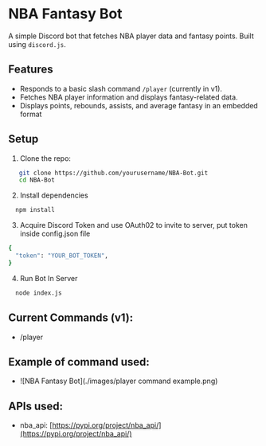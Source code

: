 # NBA Fantasy Bot

A simple Discord bot that fetches NBA player data and fantasy points. Built using `discord.js`.

## Features

- Responds to a basic slash command `/player` (currently in v1).
- Fetches NBA player information and displays fantasy-related data.
- Displays points, rebounds, assists, and average fantasy in an embedded format

## Setup

1. Clone the repo:
```bash
   git clone https://github.com/yourusername/NBA-Bot.git
   cd NBA-Bot
```

2. Install dependencies
```bash
  npm install 
```

3. Acquire Discord Token and use OAuth02 to invite to server, put token inside config.json file
```bash
{
  "token": "YOUR_BOT_TOKEN",
}
```

4. Run Bot In Server
```bash
  node index.js 
```

## Current Commands (v1):
- /player

## Example of command used:
- ![NBA Fantasy Bot](./images/player command example.png)


## APIs used:
- nba_api: [https://pypi.org/project/nba_api/](https://pypi.org/project/nba_api/)